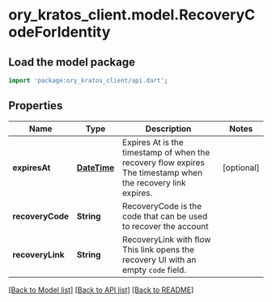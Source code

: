 # ory_kratos_client.model.RecoveryCodeForIdentity

## Load the model package
```dart
import 'package:ory_kratos_client/api.dart';
```

## Properties
Name | Type | Description | Notes
------------ | ------------- | ------------- | -------------
**expiresAt** | [**DateTime**](DateTime.md) | Expires At is the timestamp of when the recovery flow expires  The timestamp when the recovery link expires. | [optional] 
**recoveryCode** | **String** | RecoveryCode is the code that can be used to recover the account | 
**recoveryLink** | **String** | RecoveryLink with flow  This link opens the recovery UI with an empty `code` field. | 

[[Back to Model list]](../README.md#documentation-for-models) [[Back to API list]](../README.md#documentation-for-api-endpoints) [[Back to README]](../README.md)


